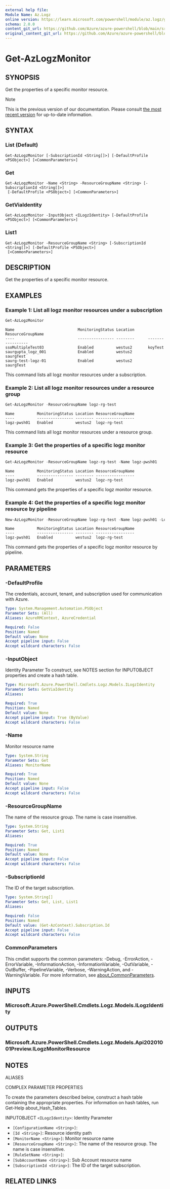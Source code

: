 ```yaml
---
external help file: 
Module Name: Az.Logz
online version: https://learn.microsoft.com/powershell/module/az.logz/get-azlogzmonitor
schema: 2.0.0
content_git_url: https://github.com/Azure/azure-powershell/blob/main/src/Logz/help/Get-AzLogzMonitor.md
original_content_git_url: https://github.com/Azure/azure-powershell/blob/main/src/Logz/help/Get-AzLogzMonitor.md
---
```


# Get-AzLogzMonitor

## SYNOPSIS
Get the properties of a specific monitor resource.

> [!NOTE]
>This is the previous version of our documentation. Please consult [the most recent version](/powershell/module/az.logz/get-azlogzmonitor) for up-to-date information.

## SYNTAX

### List (Default)
```
Get-AzLogzMonitor [-SubscriptionId <String[]>] [-DefaultProfile <PSObject>] [<CommonParameters>]
```

### Get
```
Get-AzLogzMonitor -Name <String> -ResourceGroupName <String> [-SubscriptionId <String[]>]
 [-DefaultProfile <PSObject>] [<CommonParameters>]
```

### GetViaIdentity
```
Get-AzLogzMonitor -InputObject <ILogzIdentity> [-DefaultProfile <PSObject>] [<CommonParameters>]
```

### List1
```
Get-AzLogzMonitor -ResourceGroupName <String> [-SubscriptionId <String[]>] [-DefaultProfile <PSObject>]
 [<CommonParameters>]
```

## DESCRIPTION
Get the properties of a specific monitor resource.

## EXAMPLES

### Example 1: List all logz monitor resources under a subscription
```powershell
Get-AzLogzMonitor
```

```output
Name                            MonitoringStatus Location      ResourceGroupName
----                            ---------------- --------      -----------------
ssoMultipleTest03               Enabled          westus2       koyTest
saurgupta_logz_001              Enabled          westus2       saurgTest
saurg-test-logz-01              Enabled          westus2       saurgTest
```

This command lists all logz monitor resources under a subscription.

### Example 2: List all logz monitor resources under a resource group
```powershell
Get-AzLogzMonitor -ResourceGroupName logz-rg-test
```

```output
Name          MonitoringStatus Location ResourceGroupName
----          ---------------- -------- -----------------
logz-pwsh01   Enabled          westus2  logz-rg-test
```

This command lists all logz monitor resources under a resource group.

### Example 3: Get the properties of a specific logz monitor resource
```powershell
Get-AzLogzMonitor -ResourceGroupName logz-rg-test -Name logz-pwsh01
```

```output
Name          MonitoringStatus Location ResourceGroupName
----          ---------------- -------- -----------------
logz-pwsh01   Enabled          westus2  logz-rg-test
```

This command gets the properties of a specific logz monitor resource.

### Example 4: Get the properties of a specific logz monitor resource by pipeline
```powershell
New-AzLogzMonitor -ResourceGroupName logz-rg-test -Name logz-pwsh01 -Location 'westus2' -PlanBillingCycle 'Monthly' -PlanUsageType 'PAYG' -PlanDetail '100gb14days' -PlanEffectiveDate (Get-Date -AsUTC) -UserInfoEmailAddress 'xxxxx@microsoft.com' -UserInfoPhoneNumber 'xxxxxxxx' -UserInfoFirstName 'xxx' -UserInfoLastName 'xxx' | Get-AzLogzMonitor
```

```output
Name          MonitoringStatus Location ResourceGroupName
----          ---------------- -------- -----------------
logz-pwsh01   Enabled          westus2  logz-rg-test
```

This command gets the properties of a specific logz monitor resource by pipeline.

## PARAMETERS

### -DefaultProfile
The credentials, account, tenant, and subscription used for communication with Azure.

```yaml
Type: System.Management.Automation.PSObject
Parameter Sets: (All)
Aliases: AzureRMContext, AzureCredential

Required: False
Position: Named
Default value: None
Accept pipeline input: False
Accept wildcard characters: False
```

### -InputObject
Identity Parameter
To construct, see NOTES section for INPUTOBJECT properties and create a hash table.

```yaml
Type: Microsoft.Azure.PowerShell.Cmdlets.Logz.Models.ILogzIdentity
Parameter Sets: GetViaIdentity
Aliases:

Required: True
Position: Named
Default value: None
Accept pipeline input: True (ByValue)
Accept wildcard characters: False
```

### -Name
Monitor resource name

```yaml
Type: System.String
Parameter Sets: Get
Aliases: MonitorName

Required: True
Position: Named
Default value: None
Accept pipeline input: False
Accept wildcard characters: False
```

### -ResourceGroupName
The name of the resource group.
The name is case insensitive.

```yaml
Type: System.String
Parameter Sets: Get, List1
Aliases:

Required: True
Position: Named
Default value: None
Accept pipeline input: False
Accept wildcard characters: False
```

### -SubscriptionId
The ID of the target subscription.

```yaml
Type: System.String[]
Parameter Sets: Get, List, List1
Aliases:

Required: False
Position: Named
Default value: (Get-AzContext).Subscription.Id
Accept pipeline input: False
Accept wildcard characters: False
```

### CommonParameters
This cmdlet supports the common parameters: -Debug, -ErrorAction, -ErrorVariable, -InformationAction, -InformationVariable, -OutVariable, -OutBuffer, -PipelineVariable, -Verbose, -WarningAction, and -WarningVariable. For more information, see [about_CommonParameters](http://go.microsoft.com/fwlink/?LinkID=113216).

## INPUTS

### Microsoft.Azure.PowerShell.Cmdlets.Logz.Models.ILogzIdentity

## OUTPUTS

### Microsoft.Azure.PowerShell.Cmdlets.Logz.Models.Api20201001Preview.ILogzMonitorResource

## NOTES

ALIASES

COMPLEX PARAMETER PROPERTIES

To create the parameters described below, construct a hash table containing the appropriate properties. For information on hash tables, run Get-Help about_Hash_Tables.


INPUTOBJECT `<ILogzIdentity>`: Identity Parameter
  - `[ConfigurationName <String>]`: 
  - `[Id <String>]`: Resource identity path
  - `[MonitorName <String>]`: Monitor resource name
  - `[ResourceGroupName <String>]`: The name of the resource group. The name is case insensitive.
  - `[RuleSetName <String>]`: 
  - `[SubAccountName <String>]`: Sub Account resource name
  - `[SubscriptionId <String>]`: The ID of the target subscription.

## RELATED LINKS

